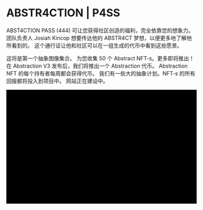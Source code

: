 # ABSTR4CTION | P4SS

ABST4CTION PASS (444) 可让您获得社区创造的福利，完全依靠您的想象力。 团队负责人 Josiah Kincop 想要传达他的 ABSTR4CT 梦想，以便更多地了解他所看到的。 这个通行证让他和社区可以在一组生成的代币中看到这些愿景。

这将是第一个抽象图像集合。 为您收集 50 个 Abstract NFT-s。更多即将推出！在 Abstraction V3 发布后，我们将推出一个 Abstraction 代币。 Abstraction NFT 的每个持有者每周都会获得代币。 我们有一些大的抽象计划。NFT-s 的所有回报都将投入到项目中。 网站正在建设中。

![76916ecd319c5219ef16dd5aa5d051f3](76916ecd319c5219ef16dd5aa5d051f3.webp)


